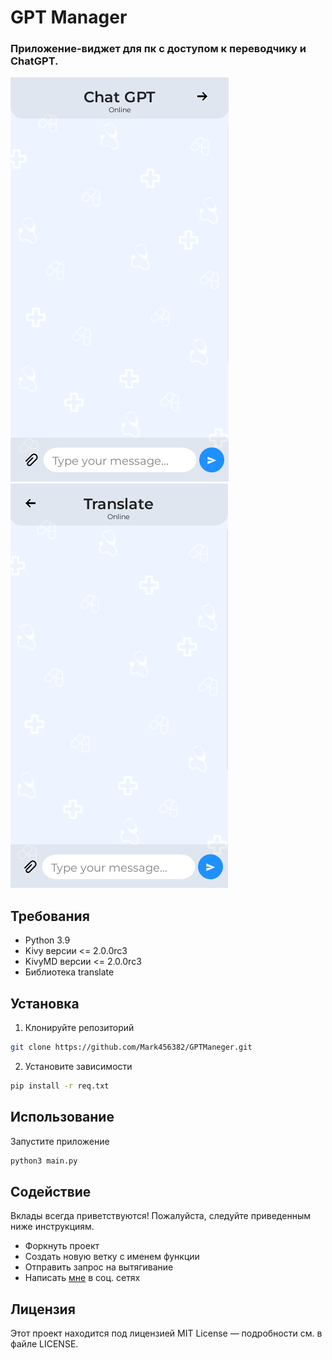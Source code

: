 # GPT Manager

### Приложение-виджет для пк с доступом к переводчику и ChatGPT.

![GPT](https://raw.githubusercontent.com/Mark456382/GPTManeger/916f719ea10ad7ab2f851ff81c3b3c154ecc1a76/__pycache__/gpt.png)
![Trans](https://raw.githubusercontent.com/Mark456382/GPTManeger/916f719ea10ad7ab2f851ff81c3b3c154ecc1a76/__pycache__/trans.png)
## Требования
- Python 3.9
- Kivy версии <= 2.0.0rc3
- KivyMD версии <= 2.0.0rc3
- Библиотека translate

## Установка
1. Клонируйте репозиторий
```bash
git clone https://github.com/Mark456382/GPTManeger.git
```
2. Установите зависимости
```bash
pip install -r req.txt
```

## Использование
Запустите приложение
```bash
python3 main.py
```

## Содействие
Вклады всегда приветствуются! Пожалуйста, следуйте приведенным ниже инструкциям.
- Форкнуть проект
- Создать новую ветку с именем функции
- Отправить запрос на вытягивание
- Написать [мне](https://t.me/mark0564) в соц. сетях 

## Лицензия
Этот проект находится под лицензией MIT License — подробности см. в файле LICENSE.
